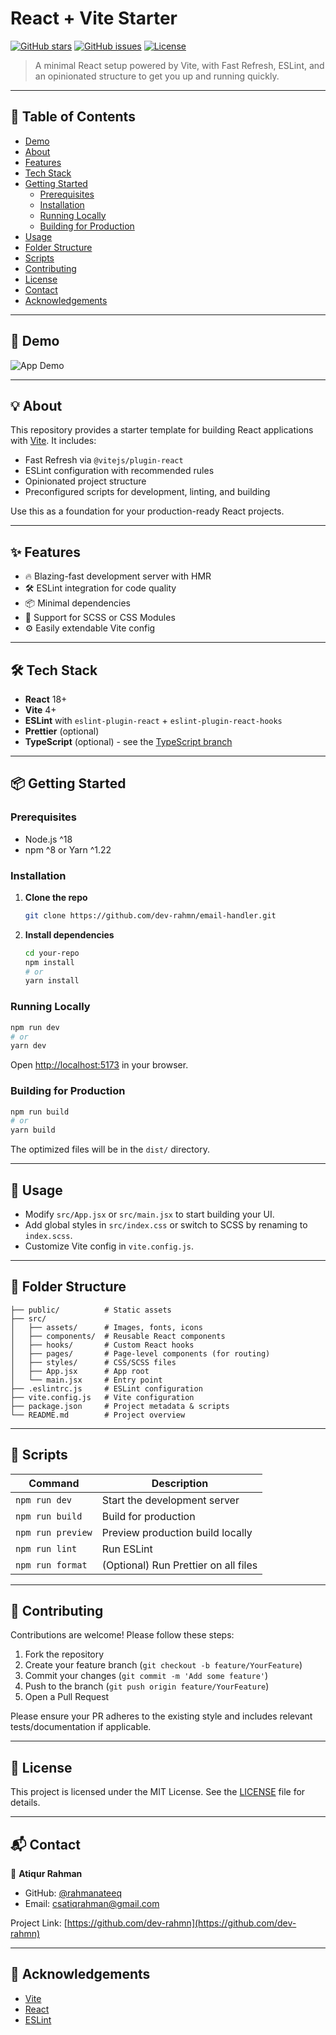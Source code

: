 # React + Vite Starter

[![GitHub stars](https://img.shields.io/github/stars/dev-rahmn/email-handler.svg?style=social)](https://github.com/dev-rahmn/email-handler/stargazers) [![GitHub issues](https://img.shields.io/github/issues/dev-rahmn/email-handler.svg)](https://github.com/dev-rahmn/email-handler/issues) [![License](https://img.shields.io/github/license/dev-rahmn/email-handler.svg)](https://github.com/dev-rahmn/email-handler/blob/main/LICENSE.md)


> A minimal React setup powered by Vite, with Fast Refresh, ESLint, and an opinionated structure to get you up and running quickly.

---

## 📖 Table of Contents

- [Demo](#-demo)
- [About](#-about)
- [Features](#-features)
- [Tech Stack](#-tech-stack)
- [Getting Started](#-getting-started)
  - [Prerequisites](#prerequisites)
  - [Installation](#installation)
  - [Running Locally](#running-locally)
  - [Building for Production](#building-for-production)
- [Usage](#-usage)
- [Folder Structure](#-folder-structure)
- [Scripts](#-scripts)
- [Contributing](#-contributing)
- [License](#-license)
- [Contact](#-contact)
- [Acknowledgements](#-acknowledgements)

---

## 🚀 Demo

<!-- Add a screenshot or GIF of your app here -->
![App Demo](.github/demo.gif)

---

## 💡 About

This repository provides a starter template for building React applications with [Vite](https://vitejs.dev/). It includes:

- Fast Refresh via `@vitejs/plugin-react`
- ESLint configuration with recommended rules
- Opinionated project structure
- Preconfigured scripts for development, linting, and building

Use this as a foundation for your production-ready React projects.

---

## ✨ Features

- 🔥 Blazing-fast development server with HMR
- 🛠️ ESLint integration for code quality
- 📦 Minimal dependencies
- 🎨 Support for SCSS or CSS Modules
- ⚙️ Easily extendable Vite config

---

## 🛠️ Tech Stack

- **React** 18+
- **Vite** 4+
- **ESLint** with `eslint-plugin-react` + `eslint-plugin-react-hooks`
- **Prettier** (optional)
- **TypeScript** (optional) - see the [TypeScript branch](https://github.com/vitejs/vite/tree/main/packages/create-vite/template-react-ts)

---

## 📦 Getting Started

### Prerequisites

- Node.js ^18
- npm ^8 or Yarn ^1.22


### Installation

1. **Clone the repo**
   ```bash
   git clone https://github.com/dev-rahmn/email-handler.git
   ```
2. **Install dependencies**
   ```bash
   cd your-repo
   npm install
   # or
   yarn install
   ```


### Running Locally

```bash
npm run dev
# or
yarn dev
```

Open [http://localhost:5173](http://localhost:5173) in your browser.


### Building for Production

```bash
npm run build
# or
yarn build
```

The optimized files will be in the `dist/` directory.

---

## 📝 Usage

- Modify `src/App.jsx` or `src/main.jsx` to start building your UI.
- Add global styles in `src/index.css` or switch to SCSS by renaming to `index.scss`.
- Customize Vite config in `vite.config.js`.

---

## 📂 Folder Structure

```
├── public/          # Static assets
├── src/
│   ├── assets/      # Images, fonts, icons
│   ├── components/  # Reusable React components
│   ├── hooks/       # Custom React hooks
│   ├── pages/       # Page-level components (for routing)
│   ├── styles/      # CSS/SCSS files
│   ├── App.jsx      # App root
│   └── main.jsx     # Entry point
├── .eslintrc.js     # ESLint configuration
├── vite.config.js   # Vite configuration
├── package.json     # Project metadata & scripts
└── README.md        # Project overview
```

---

## 🧰 Scripts

| Command           | Description                              |
| ----------------- | ---------------------------------------- |
| `npm run dev`     | Start the development server             |
| `npm run build`   | Build for production                     |
| `npm run preview` | Preview production build locally         |
| `npm run lint`    | Run ESLint                              |
| `npm run format`  | (Optional) Run Prettier on all files     |

---

## 🤝 Contributing

Contributions are welcome! Please follow these steps:

1. Fork the repository
2. Create your feature branch (`git checkout -b feature/YourFeature`)
3. Commit your changes (`git commit -m 'Add some feature'`)
4. Push to the branch (`git push origin feature/YourFeature`)
5. Open a Pull Request

Please ensure your PR adheres to the existing style and includes relevant tests/documentation if applicable.

---

## 📝 License

This project is licensed under the MIT License. See the [LICENSE](LICENSE.md) file for details.

---

## 📬 Contact

👤 **Atiqur Rahman**

- GitHub: [@rahmanateeq](https://github.com/rahmanateeq)
- Email: csatiqrahman@gmail.com

Project Link: [https://github.com/dev-rahmn](https://github.com/dev-rahmn)

---

## 🙏 Acknowledgements

- [Vite](https://vitejs.dev/)
- [React](https://reactjs.org/)
- [ESLint](https://eslint.org/)


